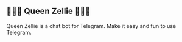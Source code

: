 ## 🧝‍♀️💚 Queen Zellie 💚🧝‍♀️
Queen Zellie is a chat bot for Telegram. Make it easy and fun to use Telegram.
